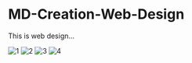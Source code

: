 # MD-Creation-Web-Design
This is web design...

![1](https://user-images.githubusercontent.com/78689154/189823856-64aab1e9-0cf6-44fc-a300-d58fd8d54747.png)
![2](https://user-images.githubusercontent.com/78689154/189823849-59b17956-9aff-41a6-8077-c2e718ae17a9.png)
![3](https://user-images.githubusercontent.com/78689154/189823843-87bdb390-3692-422f-aea1-d9ca28a05a8f.png)
![4](https://user-images.githubusercontent.com/78689154/189823836-0ee24dc8-c488-498f-8608-1048f0f00548.png)


